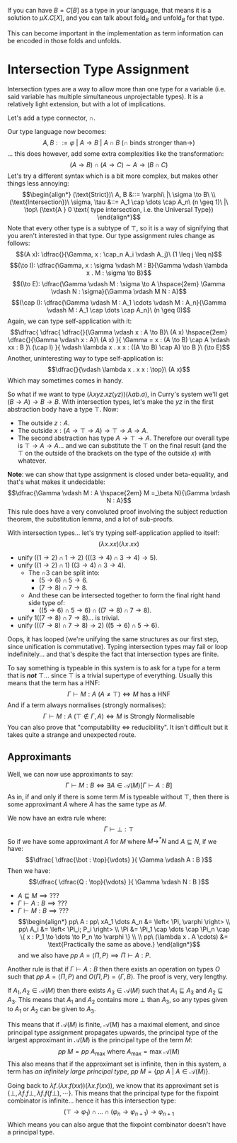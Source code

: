 If you can have $B = C[B]$ as a type in your language, that means it is a solution to $\mu X . C[X]$, and you can talk about $\text{fold}_B$ and $\text{unfold}_B$ for that type.

This can become important in the implementation as term information can be encoded in those folds and unfolds.

# Intersection Type Assignment

Intersection types are a way to allow more than one type for a variable (i.e. said variable has multiple simultaneous unprojectable types). It is a relatively light extension, but with a lot of implications.

Let's add a type connector, $\cap$.

Our type language now becomes:
$$A, B ::= \varphi\ |\ A \to B\ |\ A \cap B\ (\cap \text{ binds stronger than} \to)$$
... this does however, add some extra complexities like the transformation:
$$(A \to B) \cap (A \to C) \sim A \to (B \cap C)$$
Let's try a different syntax which is a bit more complex, but makes other things less annoying:
$$\begin{align*}
    (\text{Strict})\ A, B &::= \varphi\ |\ \sigma \to B\ \\
    (\text{Intersection})\ \sigma, \tau &::= A_1 \cap \dots \cap A_n\ (n \geq 1)\ |\ \top\ (\text{A } 0 \text{ type intersection, i.e. the Universal Type})
\end{align*}$$
Note that every other type is a subtype of $\top$, so it is a way of signifying that you aren't interested in that type. Our type assignment rules change as follows:
$$(A x): \dfrac{}{\Gamma, x : \cap_n A_i \vdash A_j}\ (1 \leq j \leq n)$$
$$(\to I): \dfrac{\Gamma, x : \sigma \vdash M : B}{\Gamma \vdash \lambda x . M : \sigma \to B}$$
$$(\to E): \dfrac{\Gamma \vdash M : \sigma \to A \hspace{2em} \Gamma \vdash N : \sigma}{\Gamma \vdash M N : A}$$
$$(\cap I): \dfrac{\Gamma \vdash M : A_1 \cdots \vdash M : A_n}{\Gamma \vdash M : A_1 \cap \dots \cap A_n}\ (n \geq 0)$$
Again, we can type self-application with it:
$$\dfrac{
    \dfrac{
        \dfrac{}{\Gamma \vdash x : A \to B}\ (A x)
        \hspace{2em}
        \dfrac{}{\Gamma \vdash x : A}\ (A x)
    }{
        \Gamma = x : (A \to B) \cap A \vdash xx : B
    }\ (\cap I)
}{
    \vdash \lambda x . x x : ((A \to B) \cap A) \to B
}\ (\to E)$$
Another, uninteresting way to type self-application is:
$$\dfrac{}{\vdash \lambda x . x x : \top}\ (A x)$$
Which may sometimes comes in handy.

So what if we want to type $(\lambda x y z . x z (y z)) (\lambda a b . a)$, in Curry's system we'll get $(B \to A) \to B \to B$. With intersection types, let's make the $yz$ in the first abstraction body have a type $\top$. Now:
- The outside $z : A$.
- The outside $x : (A \to \top \to A) \to \top \to A \to A$.
- The second abstraction has type $A \to \top \to A$.
Therefore our overall type is $\top \to A \to A$... and we can substitute the $\top$ on the final result (and the $\top$ on the outside of the brackets on the type of the outside $x$) with whatever.

**Note**: we can show that type assignment is closed under beta-equality, and that's what makes it undecidable:
$$\dfrac{\Gamma \vdash M : A \hspace{2em} M =_\beta N}{\Gamma \vdash N : A}$$
This rule does have a very convoluted proof involving the subject reduction theorem, the substitution lemma, and a lot of sub-proofs.

With intersection types... let's try typing self-application applied to itself:
$$(\lambda x . x x)(\lambda x . x x)$$
- $\text{unify } ((1 \to 2) \cap 1 \to 2)\ (((3 \to 4) \cap 3 \to 4) \to 5)$.
- $\text{unify } ((1 \to 2) \cap 1)\ ((3 \to 4) \cap 3 \to 4)$.
    - The $\cap 3$ can be split into:
        - $(5 \to 6) \cap 5 \to 6$.
        - $(7 \to 8) \cap 7 \to 8$.
    - And these can be intersected together to form the final right hand side type of:
        - $((5 \to 6) \cap 5 \to 6) \cap ((7 \to 8) \cap 7 \to 8)$.
- $\text{unify } 1 ((7 \to 8) \cap 7 \to 8)$... is trivial.
- $\text{unify } (((7 \to 8) \cap 7 \to 8) \to 2)\ ((5 \to 6) \cap 5 \to 6)$.

Oops, it has looped (we're unifying the same structures as our first step, since unification is commutative). Typing intersection types may fail or loop indefinitely... and that's despite the fact that intersection types are finite.

To say something is typeable in this system is to ask for a type for a term that is ***not*** $\top$... since $\top$ is a trivial supertype of everything. Usually this means that the term has a HNF:
$$\Gamma \vdash M : A\ (A \neq \top) \iff M\ \text{has a HNF}$$
And if a term always normalises (strongly normalises):
$$\Gamma \vdash M : A\ (\top \not \in \Gamma, A) \iff M\ \text{is Strongly Normalisable}$$
You can also prove that "computability $\iff$ reducibility". It isn't difficult but it takes quite a strange and unexpected route.

## Approximants

Well, we can now use approximants to say:
$$\Gamma \vdash M : B \iff \exists A \in \mathcal{A}(M) [\Gamma \vdash A : B]$$
As in, if and only if there is some term $M$ is typeable without $\top$, then there is some approximant $A$ where $A$ has the same type as $M$.

We now have an extra rule where:
$$\Gamma \vdash \bot : \top$$
So if we have some approximant $A$ for $M$ where $M \to^* N$ and $A \sqsubseteq N$, if we have:
$$\dfrac{
    \dfrac{\bot : \top}{\vdots}
}{
    \Gamma \vdash A : B
}$$
Then we have:
$$\dfrac{
    \dfrac{Q : \top}{\vdots}
}{
    \Gamma \vdash N : B
}$$
- $A \sqsubseteq M \implies ???$
- $\Gamma \vdash A : B \implies ???$
- $\Gamma \vdash M : B \implies ???$
$$\begin{align*}
    pp\ A : pp\ xA_1 \dots A_n &= \left< \Pi, \varphi \right> \\
    pp\ A_i &= \left< \Pi_i; P_i \right> \\
    \Pi &= \Pi_1 \cap \dots \cap \Pi_n \cap \{ x : P_1 \to \dots \to P_n \to \varphi \} \\
    \\
    pp\ (\lambda x . A \cdots) &= \text{Practically the same as above.}
\end{align*}$$
and we also have $pp\ A = \left< \Pi, P \right> \implies \Pi \vdash A : P$.

Another rule is that if $\Gamma \vdash A : B$ then there exists an operation on types $O$ such that $pp\ A = \left< \Pi, P \right>$ and $O\left< \Pi, P \right> = \left< \Gamma, B \right>$. The proof is very, very lengthy.

If $A_1, A_2 \in \mathcal{A}(M)$ then there exists $A_3 \in \mathcal{A}(M)$ such that $A_1 \sqsubseteq A_3$ and $A_2 \sqsubseteq A_3$. This means that $A_1$ and $A_2$ contains more $\bot$ than $A_3$, so any types given to $A_1$ or $A_2$ can be given to $A_3$.

This means that if $\mathcal{A}(M)$ is finite, $\mathcal{A}(M)$ has a maximal element, and since principal type assignment propagates upwards, the principal type of the largest approximant in $\mathcal{A}(M)$ is the principal type of the term $M$:
$$pp\ M = pp\ A_\text{max}\ \text{where}\ A_\text{max} = \text{max}\ \mathcal{A}(M)$$
This also means that if the approximant set is infinite, then in this system, a term has *an infinitely large principal type*, $pp\ M = \{ pp\ A\ |\ A \in \mathcal{A}(M) \}$.

Going back to $\lambda f . (\lambda x . f (x x)) (\lambda x . f (x x))$, we know that its approximant set is $\{ \bot, \lambda f . f \bot, \lambda f . f (f \bot), \cdots \}$. This means that the principal type for the fixpoint combinator is infinite... hence it has this intersection type:
$$(\top \to \varphi_1) \cap \dots \cap (\varphi_n \to \varphi_{n + 1}) \to \varphi_{n + 1}$$
Which means you can also argue that the fixpoint combinator doesn't have a principal type.
